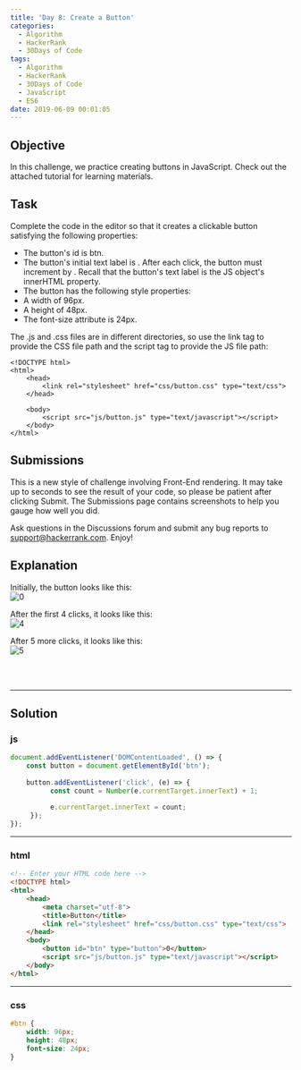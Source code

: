 ```yaml
---
title: 'Day 8: Create a Button'
categories: 
  - Algorithm
  - HackerRank
  - 30Days of Code
tags:
  - Algorithm
  - HackerRank
  - 30Days of Code
  - JavaScript
  - ES6
date: 2019-06-09 00:01:05
---
```



## Objective

In this challenge, we practice creating buttons in JavaScript. Check out the attached tutorial for learning materials.

## Task

Complete the code in the editor so that it creates a clickable button satisfying the following properties:

- The button's id is btn.
- The button's initial text label is . After each click, the button must increment by . Recall that the button's text label is the JS object's innerHTML property.
- The button has the following style properties:
- A width of 96px.
- A height of 48px.
- The font-size attribute is 24px.

The .js and .css files are in different directories, so use the link tag to provide the CSS file path and the script tag to provide the JS file path:
```
<!DOCTYPE html>
<html>
    <head>
        <link rel="stylesheet" href="css/button.css" type="text/css">
    </head>
    
    <body>
    	<script src="js/button.js" type="text/javascript"></script>
    </body>
</html>
```

## Submissions

This is a new style of challenge involving Front-End rendering. It may take up to  seconds to see the result of your code, so please be patient after clicking Submit. The Submissions page contains screenshots to help you gauge how well you did.

Ask questions in the Discussions forum and submit any bug reports to support@hackerrank.com. Enjoy!

## Explanation

Initially, the button looks like this:
<br/>
![0](https://s3.amazonaws.com/hr-challenge-images/17983/1456614015-11045006f4-btn_initial.png)


After the first 4 clicks, it looks like this:
<br/>
![4](https://s3.amazonaws.com/hr-challenge-images/17983/1456614041-e93e72ebf9-btn_4_clicks.png)

After 5 more clicks, it looks like this:
<br/>
![5](https://s3.amazonaws.com/hr-challenge-images/17983/1456614069-ee3675b288-btn_5_clicks.png)


<br/>
<br/>

---

## Solution

### js

```javascript
document.addEventListener('DOMContentLoaded', () => {
    const button = document.getElementById('btn');
    
    button.addEventListener('click', (e) => {
          const count = Number(e.currentTarget.innerText) + 1;
        
          e.currentTarget.innerText = count;
     });
});
```

---

### html

```html
<!-- Enter your HTML code here -->
<!DOCTYPE html>
<html>
    <head>
        <meta charset="utf-8">
        <title>Button</title>
        <link rel="stylesheet" href="css/button.css" type="text/css">
    </head>
    <body>
        <button id="btn" type="button">0</button>
        <script src="js/button.js" type="text/javascript"></script>
    </body>
</html>
```

---

### css

```css
#btn {
    width: 96px;
    height: 48px;
    font-size: 24px;
}
```
